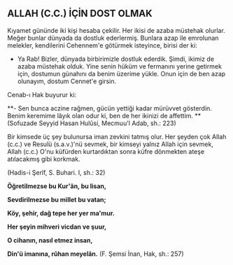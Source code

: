 ## ALLAH (C.C.) İÇİN DOST OLMAK

Kıyamet gününde iki kişi hesaba çekilir. Her ikisi de azaba müstehak olurlar. Meğer bunlar dünyada da dostluk ederlermiş. Bunlara azap ile emrolunan melekler, kendilerini Cehennem'e götürmek isteyince, birisi der ki:

-  Ya Rab! Bizler, dünyada birbirimizle dost­luk ederdik. Şimdi, ikimiz de azaba müstehak
olduk. Yine senin hüküm ve fermanını yerine getirmek için, dostumun günahını da benim üzerime yükle. Onun için de ben azap olunayım, dostum Cennet'e girsin.

Cenab-ı Hak buyurur ki:

**-  Sen bunca aczine rağmen, gücün yetti­ği kadar mürüvvet gösterdin. Benim keremime lâyık olan odur ki, ben de her ikinizi de affet­tim.      **
(Sofuzade Seyyid Hasan Hulûsi, Mecmuu'l Adab, sh.: 223)

Bir kimsede üç şey bulunursa iman zevkini tatmış olur. Her şeyden çok Allah (c.c.) ve Resulü (s.a.v.)'nü sevmek, bir kimseyi yalnız Al­lah için sevmek, Allah (c.c.) O'nu küfürden kur­tardıktan sonra küfre dönmekten ateşe atılacakmış gibi korkmak.

(Hadis-i Şerîf, S. Buhari. I, sh.: 32)

**Öğretilmezse bu Kur'ân, bu lisan,**

**Sevdirilmezse bu millet bu vatan;**

**Köy, şehir, dağ tepe her yer ma'mur.**

**Her şeyin mihveri vicdan ve şuur,**

**O cihanın, nasıl etmez insan,**

**Din'ü imanına, rûhan meyelân.**
(F. Şemsi İnan, Hak, sh.: 257)
